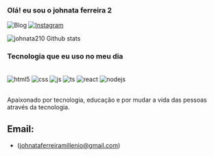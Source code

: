 ### Olá! eu sou o johnata ferreira 2


![Blog](https://img.shields.io/website-up-down-green-red/http/monip.org.svg)
[![Instagram](https://img.shields.io/badge/Instagram-E4405F?style=for-the-badgelogo=instagramlogoColor=white)](https://johnata210.com)

![johnata210 Github stats](https://github-readme-stats.vercel.app/api?username=johnata210&show_icons=true&theme=radical)

### Tecnologia que eu uso no meu dia 

<div style="display: inline_block"><br/>
    <img align="center" alt="html5" src="https://img.shields.io/badge/HTML5-E34F26?style=for-the-badge&logo=html5&logoColor=white" />
	<img align="center" alt="css" src="https://img.shields.io/badge/CSS3-1572B6?style=for-the-badge&logo=css3&logoColor=white" />
	<img align="center" alt="js" src="https://img.shields.io/badge/JavaScript-323330?style=for-the-badge&logo=javascript&logoColor=F7DF1E" />
	<img align="center" alt="ts" src="https://img.shields.io/badge/TypeScript-007ACC?style=for-the-badge&logo=typescript&logoColor=white" />
	<img align="center" alt="react" src="https://img.shields.io/badge/React-20232A?style=for-the-badge&logo=react&logoColor=61DAFB" />
	<img align="center" alt="nodejs" src="https://img.shields.io/badge/Node.js-43853D?style=for-the-badge&logo=node.js&logoColor=white" />
</div><br/>

Apaixonado por tecnologia, educação e por mudar a vida das pessoas através da tecnologia.

## Email: 
 - (johnataferreiramillenio@gmail.com)
